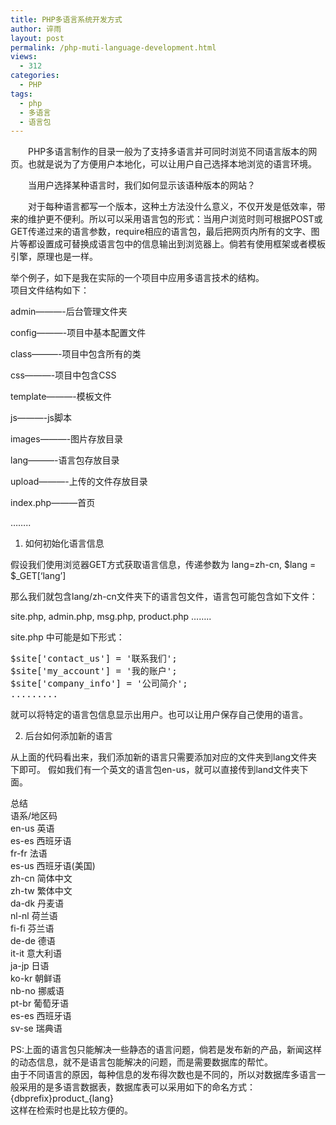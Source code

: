 ```yaml
---
title: PHP多语言系统开发方式
author: 谇雨
layout: post
permalink: /php-muti-language-development.html
views:
  - 312
categories:
  - PHP
tags:
  - php
  - 多语言
  - 语言包
---
```

<p style="text-indent:2em">
  PHP多语言制作的目录一般为了支持多语言并可同时浏览不同语言版本的网页。也就是说为了方便用户本地化，可以让用户自己选择本地浏览的语言环境。
</p>

<p style="text-indent:2em">
  当用户选择某种语言时，我们如何显示该语种版本的网站？
</p>

<p style="text-indent:2em">
  对于每种语言都写一个版本，这种土方法没什么意义，不仅开发是低效率，带来的维护更不便利。所以可以采用语言包的形式：当用户浏览时则可根据POST或GET传递过来的语言参数，require相应的语言包，最后把网页内所有的文字、图片等都设置成可替换成语言包中的信息输出到浏览器上。倘若有使用框架或者模板引擎，原理也是一样。
</p>

<!--more-->

举个例子，如下是我在实际的一个项目中应用多语言技术的结构。  
项目文件结构如下：

admin———-后台管理文件夹

config———-项目中基本配置文件

class———-项目中包含所有的类

css———-项目中包含CSS

template———-模板文件

js———-js脚本

images———-图片存放目录

lang———-语言包存放目录

upload———-上传的文件存放目录

index.php———首页

&#8230;&#8230;.. 

1. 如何初始化语言信息

假设我们使用浏览器GET方式获取语言信息，传递参数为 lang=zh-cn, $lang = $_GET[&#8216;lang&#8217;]

那么我们就包含lang/zh-cn文件夹下的语言包文件，语言包可能包含如下文件：

site.php, admin.php, msg.php, product.php &#8230;&#8230;..

site.php 中可能是如下形式：

<pre class="lang:php decode:true " >$site['contact_us'] = '联系我们';
$site['my_account'] = '我的账户';
$site['company_info'] = '公司简介';
.........</pre>

就可以将特定的语言包信息显示出用户。也可以让用户保存自己使用的语言。

2. 后台如何添加新的语言

从上面的代码看出来，我们添加新的语言只需要添加对应的文件夹到lang文件夹下即可。 假如我们有一个英文的语言包en-us，就可以直接传到land文件夹下面。

总结  
语系/地区码  
en-us 英语  
es-es 西班牙语  
fr-fr 法语  
es-us 西班牙语(美国)  
zh-cn 简体中文  
zh-tw 繁体中文  
da-dk 丹麦语  
nl-nl 荷兰语  
fi-fi 芬兰语  
de-de 德语  
it-it 意大利语  
ja-jp 日语  
ko-kr 朝鲜语  
nb-no 挪威语  
pt-br 葡萄牙语  
es-es 西班牙语  
sv-se 瑞典语 

PS:上面的语言包只能解决一些静态的语言问题，倘若是发布新的产品，新闻这样的动态信息，就不是语言包能解决的问题，而是需要数据库的帮忙。  
由于不同语言的原因，每种信息的发布得次数也是不同的，所以对数据库多语言一般采用的是多语言数据表，数据库表可以采用如下的命名方式：  
{dbprefix}product_{lang}  
这样在检索时也是比较方便的。